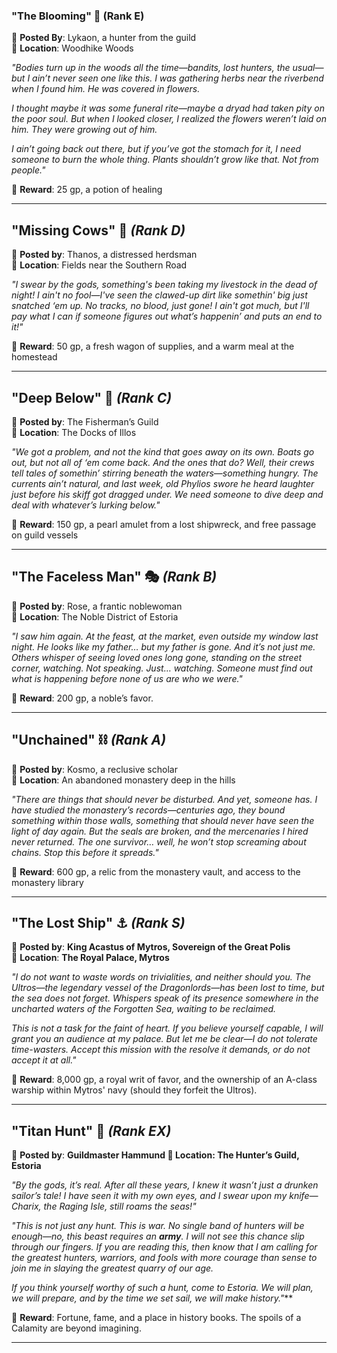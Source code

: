 ### **"The Blooming"** 🌸 (Rank E)

🔹 **Posted By**: Lykaon, a hunter from the guild  
🔹 **Location**: Woodhike Woods 

*"Bodies turn up in the woods all the time—bandits, lost hunters, the usual—but I ain’t never seen one like this. I was gathering herbs near the riverbend when I found him. He was covered in flowers.*

*I thought maybe it was some funeral rite—maybe a dryad had taken pity on the poor soul. But when I looked closer, I realized the flowers weren’t laid on him. They were growing out of him.*

*I ain’t going back out there, but if you’ve got the stomach for it, I need someone to burn the whole thing. Plants shouldn’t grow like that. Not from people."*

🔹 **Reward**: 25 gp, a potion of healing

---
## **"Missing Cows"** 🐂 _(Rank D)_

🔹 **Posted by**: Thanos, a distressed herdsman  
🔹 **Location**: Fields near the Southern Road

_"I swear by the gods, something's been taking my livestock in the dead of night! I ain't no fool—I've seen the clawed-up dirt like somethin' big just snatched ‘em up. No tracks, no blood, just gone! I ain't got much, but I'll pay what I can if someone figures out what’s happenin’ and puts an end to it!"_

🔹 **Reward**: 50 gp, a fresh wagon of supplies, and a warm meal at the homestead

---
## **"Deep Below"** 🌊 _(Rank C)_

🔹 **Posted by**: The Fisherman’s Guild  
🔹 **Location**: The Docks of Illos

_"We got a problem, and not the kind that goes away on its own. Boats go out, but not all of ‘em come back. And the ones that do? Well, their crews tell tales of somethin’ stirring beneath the waters—something hungry. The currents ain’t natural, and last week, old Phylios swore he heard laughter just before his skiff got dragged under. We need someone to dive deep and deal with whatever’s lurking below."_

🔹 **Reward**: 150 gp, a pearl amulet from a lost shipwreck, and free passage on guild vessels

---
## **"The Faceless Man"** 🎭 _(Rank B)_

🔹 **Posted by**: Rose, a frantic noblewoman  
🔹 **Location**: The Noble District of Estoria

_"I saw him again. At the feast, at the market, even outside my window last night. He looks like my father… but my father is gone. And it’s not just me. Others whisper of seeing loved ones long gone, standing on the street corner, watching. Not speaking. Just… watching. Someone must find out what is happening before none of us are who we were."_

🔹 **Reward**: 200 gp, a noble’s favor.

---
## **"Unchained"** ⛓ _(Rank A)_

🔹 **Posted by**: Kosmo, a reclusive scholar  
🔹 **Location**: An abandoned monastery deep in the hills

_"There are things that should never be disturbed. And yet, someone has. I have studied the monastery’s records—centuries ago, they bound something within those walls, something that should never have seen the light of day again. But the seals are broken, and the mercenaries I hired never returned. The one survivor… well, he won’t stop screaming about chains. Stop this before it spreads."_

🔹 **Reward**: 600 gp, a relic from the monastery vault, and access to the monastery library

---
## **"The Lost Ship"** ⚓ _(Rank S)_

🔹 **Posted by**: **King Acastus of Mytros, Sovereign of the Great Polis**  
🔹 **Location**: **The Royal Palace, Mytros**

*"I do not want to waste words on trivialities, and neither should you. The Ultros—the legendary vessel of the Dragonlords—has been lost to time, but the sea does not forget. Whispers speak of its presence somewhere in the uncharted waters of the Forgotten Sea, waiting to be reclaimed.*

*This is not a task for the faint of heart. If you believe yourself capable, I will grant you an audience at my palace. But let me be clear—I do not tolerate time-wasters. Accept this mission with the resolve it demands, or do not accept it at all."*

🔹 **Reward**: 8,000 gp, a royal writ of favor, and the ownership of an A-class warship within Mytros' navy (should they forfeit the Ultros).

---
## **"Titan Hunt"** 🦀 _(Rank EX)_

🔹 **Posted by**: **Guildmaster Hammund 
🔹 Location: The Hunter’s Guild, Estoria**

*"By the gods, it’s real. After all these years, I knew it wasn’t just a drunken sailor’s tale! I have seen it with my own eyes, and I swear upon my knife—Charix, the Raging Isle, still roams the seas!"*

*"This is not just any hunt. This is war. No single band of hunters will be enough—no, this beast requires an **army**. I will not see this chance slip through our fingers. If you are reading this, then know that I am calling for the greatest hunters, warriors, and fools with more courage than sense to join me in slaying the greatest quarry of our age.* 

*If you think yourself worthy of such a hunt, come to Estoria. We will plan, we will prepare, and by the time we set sail, we will make history."***

🔹 **Reward**: Fortune, fame, and a place in history books. The spoils of a Calamity are beyond imagining.

---
